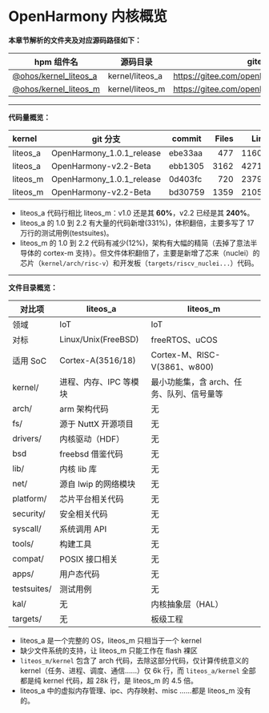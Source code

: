 # OpenHarmony 内核概览

**本章节解析的文件夹及对应源码路径如下：**

| hpm 组件名                | 源码目录        | gitee url                                     |
| ------------------------- | --------------- | --------------------------------------------- |
| [@ohos/kernel_liteos_a][] | kernel/liteos_a | https://gitee.com/openharmony/kernel_liteos_a |
| [@ohos/kernel_liteos_m][] | kernel/liteos_m | https://gitee.com/openharmony/kernel_liteos_m |

[@ohos/kernel_liteos_a]: https://hpm.harmonyos.com/#/cn/bundles/@ohos%2Fkernel_liteos_a/v/2.0.0
[@ohos/kernel_liteos_m]: https://hpm.harmonyos.com/#/cn/bundles/@ohos%2Fkernel_liteos_m/v/2.0.0

---

**代码量概览：**

| kernel   | git 分支                  | commit  | Files |  Lines | Blank | Comment |   Code | Size |
| :------- | ------------------------- | ------- | ----: | -----: | ----: | ------: | -----: | ---: |
| liteos_a | OpenHarmony_1.0.1_release | ebe33aa |   477 | 116055 | 15014 |   27090 |  73951 |  16M |
| liteos_a | OpenHarmony-v2.2-Beta     | ebb1305 |  3162 | 427147 | 63329 |  118971 | 244847 |  32M |
| liteos_m | OpenHarmony_1.0.1_release | 0d403fc |   720 | 237977 | 33562 |   81376 | 123039 |  15M |
| liteos_m | OpenHarmony-v2.2-Beta     | bd30759 |  1359 | 210535 | 27815 |   74071 | 108649 |  46M |

- liteos_a 代码行相比 liteos_m：v1.0 还是其 **60%**，v2.2 已经是其 **240%**。
- liteos_a 的 1.0 到 2.2 有大量的代码新增(331%)，体积翻倍，主要多写了 17 万行的测试用例(testsuites)。
- liteos_m 的 1.0 到 2.2 代码有减少(12%)，架构有大幅的精简（去掉了意法半导体的 cortex-m 支持）。但文件体积翻倍了，主要是新增了芯来（nuclei）的芯片（`kernel/arch/risc-v`）和开发板（`targets/riscv_nuclei...`）代码。

---

**文件目录概览：**

| 对比项      | liteos_a               | liteos_m                                  |
| ----------- | ---------------------- | ----------------------------------------- |
| 领域        | IoT                    | IoT                                       |
| 对标        | Linux/Unix(FreeBSD)    | freeRTOS、uCOS                            |
| 适用 SoC    | Cortex-A(3516/18)      | Cortex-M、RISC-V(3861、w800)              |
| kernel/     | 进程、内存、IPC 等模块 | 最小功能集，含 arch、任务、队列、信号量等 |
| arch/       | arm 架构代码           | 无                                        |
| fs/         | 源于 NuttX 开源项目    | 无                                        |
| drivers/    | 内核驱动（HDF）        | 无                                        |
| bsd         | freebsd 借鉴代码       | 无                                        |
| lib/        | 内核 lib 库            | 无                                        |
| net/        | 源自 lwip 的网络模块   | 无                                        |
| platform/   | 芯片平台相关代码       | 无                                        |
| security/   | 安全相关代码           | 无                                        |
| syscall/    | 系统调用 API           | 无                                        |
| tools/      | 构建工具               | 无                                        |
| compat/     | POSIX 接口相关         | 无                                        |
| apps/       | 用户态代码             | 无                                        |
| testsuites/ | 测试用例               | 无                                        |
| kal/        | 无                     | 内核抽象层（HAL）                         |
| targets/    | 无                     | 板级工程                                  |

- liteos_a 是一个完整的 OS，liteos_m 只相当于一个 kernel
- 缺少文件系统的支持，让 liteos_m 只能工作在 flash 裸区
- `liteos_m/kernel` 包含了 arch 代码，去除这部分代码，仅计算传统意义的 kernel（任务、进程、调度、通信……）仅 6k 行，而 `liteos_a/kernel` 全部都是纯 kernel 代码，超 28k 行，是 liteos_m 的 4.5 倍。
- liteos_a 中的虚拟内存管理、ipc、内存映射、misc ……都是 liteos_m 没有的。
